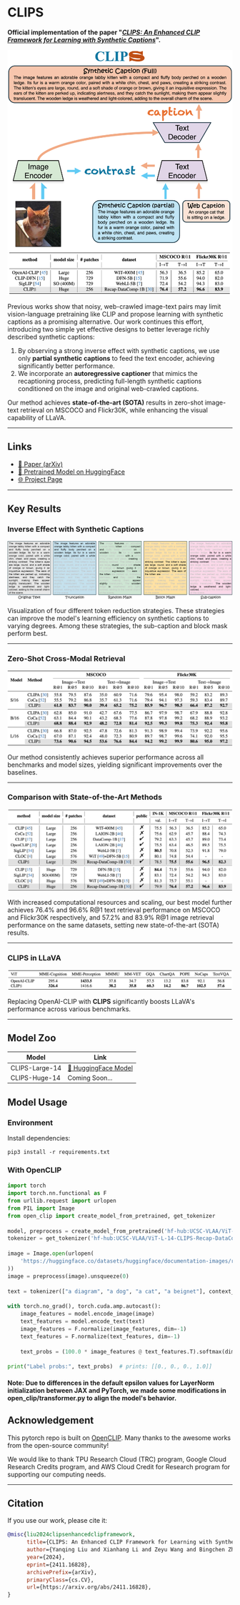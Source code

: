 # **CLIPS**

**Official implementation of the paper "[_CLIPS: An Enhanced CLIP Framework for Learning with Synthetic Captions_](https://arxiv.org/abs/2411.16828)".**


![Method Pipeline](./docs/resources/method.jpg)

Previous works show that noisy, web-crawled image-text pairs may limit vision-language pretraining like CLIP and propose learning with synthetic captions as a promising alternative. Our work continues this effort, introducing two simple yet effective designs to better leverage richly described synthetic captions:

1. By observing a strong inverse effect with synthetic captions, we use only **partial synthetic captions** to feed the text encoder, achieving significantly better performance.
2. We incorporate an **autoregressive captioner** that mimics the recaptioning process, predicting full-length synthetic captions conditioned on the image and original web-crawled captions.

Our method achieves **state-of-the-art (SOTA)** results in zero-shot image-text retrieval on MSCOCO and Flickr30K, while enhancing the visual capability of LLaVA.

---

## **Links**
- [📄 Paper (arXiv)](https://arxiv.org/abs/2411.16828)  
- [🤗 Pretrained Model on HuggingFace](https://huggingface.co/UCSC-VLAA/ViT-L-14-CLIPS-Recap-DataComp-1B)  
- [🌐 Project Page](https://ucsc-vlaa.github.io/CLIPS/)

---

## **Key Results**

### **Inverse Effect with Synthetic Captions**
![Inverse Effect Visualization](./docs/resources/mask_strategy.jpg)

Visualization of four different token reduction strategies. These strategies can improve the model's learning efficiency on synthetic captions to varying degrees. Among these strategies, the sub-caption and block mask perform best.

---

### **Zero-Shot Cross-Modal Retrieval**
![Zero-Shot Retrieval Results](./docs/resources/retrieval.png)

Our method consistently achieves superior performance across all benchmarks and model sizes, yielding significant improvements over the baselines.

---

### **Comparison with State-of-the-Art Methods**
![SOTA Comparison](./docs/resources/sota.png)

With increased computational resources and scaling, our best model further achieves 76.4% and 96.6% R@1 text retrieval performance on MSCOCO and Flickr30K respectively, and 57.2% and 83.9% R@1 image retrieval performance on the same datasets, setting new state-of-the-art (SOTA) results.

---

### **CLIPS in LLaVA**
![LLaVA Results](./docs/resources/LLaVA.png)

Replacing OpenAI-CLIP with **CLIPS** significantly boosts LLaVA's performance across various benchmarks.

---

## **Model Zoo**

| Model          | Link                                                                                     |
|----------------|------------------------------------------------------------------------------------------|
| CLIPS-Large-14 | [🤗 HuggingFace Model](https://huggingface.co/UCSC-VLAA/ViT-L-14-CLIPS-Recap-DataComp-1B) |
| CLIPS-Huge-14  | Coming Soon...                                                                          |

## **Model Usage**
### **Environment**
Install dependencies:
```
pip3 install -r requirements.txt
```
### **With OpenCLIP**
```python
import torch
import torch.nn.functional as F
from urllib.request import urlopen
from PIL import Image
from open_clip import create_model_from_pretrained, get_tokenizer

model, preprocess = create_model_from_pretrained('hf-hub:UCSC-VLAA/ViT-L-14-CLIPS-Recap-DataComp-1B')
tokenizer = get_tokenizer('hf-hub:UCSC-VLAA/ViT-L-14-CLIPS-Recap-DataComp-1B')

image = Image.open(urlopen(
    'https://huggingface.co/datasets/huggingface/documentation-images/resolve/main/beignets-task-guide.png'
))
image = preprocess(image).unsqueeze(0)

text = tokenizer(["a diagram", "a dog", "a cat", "a beignet"], context_length=model.context_length)

with torch.no_grad(), torch.cuda.amp.autocast():
    image_features = model.encode_image(image)
    text_features = model.encode_text(text)
    image_features = F.normalize(image_features, dim=-1)
    text_features = F.normalize(text_features, dim=-1)

    text_probs = (100.0 * image_features @ text_features.T).softmax(dim=-1)

print("Label probs:", text_probs)  # prints: [[0., 0., 0., 1.0]]
```
#### Note: Due to differences in the default epsilon values for LayerNorm initialization between JAX and PyTorch, we made some modifications in open_clip/transformer.py to align the model's behavior.
## Acknowledgement

This pytorch repo is built on [OpenCLIP](https://github.com/mlfoundations/open_clip). 
Many thanks to the awesome works from the open-source community!

We would like to thank TPU Research Cloud (TRC) program, Google Cloud Research Credits program, and AWS Cloud Credit for Research program for supporting our computing needs.

---

## **Citation**

If you use our work, please cite it:

```bibtex
@misc{liu2024clipsenhancedclipframework,
      title={CLIPS: An Enhanced CLIP Framework for Learning with Synthetic Captions}, 
      author={Yanqing Liu and Xianhang Li and Zeyu Wang and Bingchen Zhao and Cihang Xie},
      year={2024},
      eprint={2411.16828},
      archivePrefix={arXiv},
      primaryClass={cs.CV},
      url={https://arxiv.org/abs/2411.16828}, 
}
